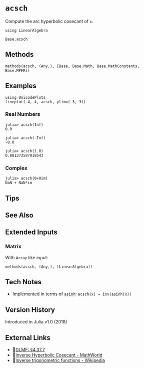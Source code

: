 # `acsch`

Compute the arc hyperbolic cosecant of `x`.

```@setup repl_only
using LinearAlgebra
```
```@docs
Base.acsch
```


## Methods

```@repl
methods(acsch, (Any,), [Base, Base.Math, Base.MathConstants, Base.MPFR])
```


## Examples

```@repl
using UnicodePlots
lineplot(-4, 4, acsch, ylim=(-3, 3))
```

### Real Numbers
```jldoctest
julia> acsch(Inf)
0.0

julia> acsch(-Inf)
-0.0

julia> acsch(1.0)
0.881373587019543
```

### Complex
```jldoctest
julia> acsch(0+0im)
NaN + NaN*im
```

## Tips


## See Also


## Extended Inputs

### Matrix
With `Array` like input:
```@repl repl_only
methods(acsch, (Any,), [LinearAlgebra])
```


## Tech Notes

- Implemented in terms of [`asinh`](@ref): `acsch(x) = inv(asinh(x))`


## Version History

Introduced in Julia v1.0 (2018)


## External Links
- 🔗[DLMF: §4.37.7](https://dlmf.nist.gov/4.37#E7)
- 🔗[Inverse Hyperbolic Cosecant - MathWorld](https://mathworld.wolfram.com/InverseHyperbolicCosecant.html)
- 🔗[Inverse trigonometric functions - Wikipedia](https://en.wikipedia.org/wiki/Inverse_trigonometric_functions)
